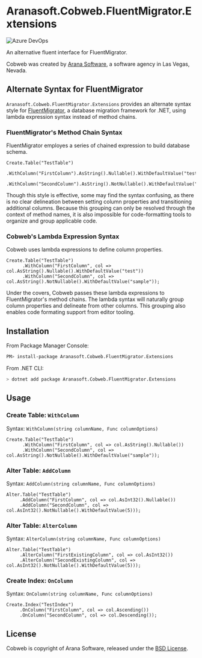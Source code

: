 # Aranasoft.Cobweb.FluentMigrator.Extensions
![Azure DevOps](https://dev.azure.com/aranasoft/Cobweb/_apis/build/status/Aranasoft.Cobweb.FluentMigrator?branchName=master)

An alternative fluent interface for FluentMigrator.

Cobweb was created by [Arana Software](https://www.aranasoft.com), a software agency in Las Vegas, Nevada.

## Alternate Syntax for FluentMigrator

`Aranasoft.Cobweb.FluentMigrator.Extensions` provides an alternate syntax style for [FluentMigrator](https://fluentmigrator.github.io/), a database migration framework for .NET, using lambda expression syntax instead of method chains.

### FluentMigrator's Method Chain Syntax

FluentMigrator employes a series of chained expression to build database schema.

```
Create.Table("TestTable")
      .WithColumn("FirstColumn").AsString().Nullable().WithDefaultValue("test")
      .WithColumn("SecondColumn").AsString().NotNullable().WithDefaultValue("sample");
```

Though this style is effective, some may find the syntax confusing, as there is no clear delineation between setting column properties and transitioning additional columns. Because this grouping can only be resolved through the context of method names, it is also impossible for code-formatting tools to organize and group applicable code.

### Cobweb's Lambda Expression Syntax

Cobweb uses lambda expressions to define column properties.

```
Create.Table("TestTable")
      .WithColumn("FirstColumn", col => col.AsString().Nullable().WithDefaultValue("test"))
      .WithColumn("SecondColumn", col => col.AsString().NotNullable().WithDefaultValue("sample"));
```

Under the covers, Cobweb passes these lambda expressions to FluentMigrator's method chains. The lambda syntax will naturally group column properties and delineate from other columns. This grouping also enables code formating support from editor tooling.

## Installation

From Package Manager Console:

```bash
PM> install-package Aranasoft.Cobweb.FluentMigrator.Extensions
```

From .NET CLI:

```bash
> dotnet add package Aranasoft.Cobweb.FluentMigrator.Extensions
```

## Usage

### Create Table: `WithColumn`

Syntax: `WithColumn(string columnName, Func columnOptions)`

```
Create.Table("TestTable")
      .WithColumn("FirstColumn", col => col.AsString().Nullable())
      .WithColumn("SecondColumn", col => col.AsString().NotNullable().WithDefaultValue("sample"));
```

### Alter Table: `AddColumn`

Syntax: `AddColumn(string columnName, Func columnOptions)`

```
Alter.Table("TestTable")
     .AddColumn("FirstColumn", col => col.AsInt32().Nullable())
     .AddColumn("SecondColumn", col => col.AsInt32().NotNullable().WithDefaultValue(5)));
```

### Alter Table: `AlterColumn`

Syntax: `AlterColumn(string columnName, Func columnOptions)`

```
Alter.Table("TestTable")
     .AlterColumn("FirstExistingColumn", col => col.AsInt32())
     .AlterColumn("SecondExistingColumn", col => col.AsInt32().NotNullable().WithDefaultValue(5)));
```

### Create Index: `OnColumn`

Syntax: `OnColumn(string columnName, Func columnOptions)`

```
Create.Index("TestIndex")
     .OnColumn("FirstColumn", col => col.Ascending())
     .OnColumn("SecondColumn", col => col.Descending());
```

## License

Cobweb is copyright of Arana Software, released under the [BSD License](http://opensource.org/licenses/BSD-3-Clause).
